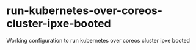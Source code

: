 # run-kubernetes-over-coreos-cluster-ipxe-booted
Working configuration to run kubernetes over coreos cluster ipxe booted
